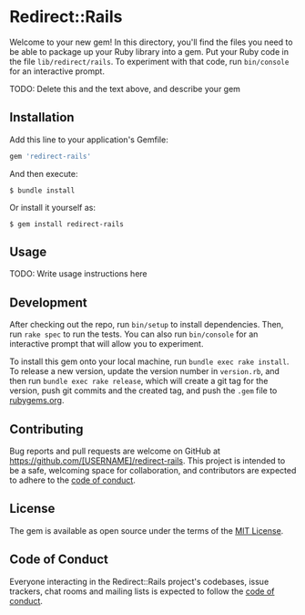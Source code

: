 # Redirect::Rails

Welcome to your new gem! In this directory, you'll find the files you need to be able to package up your Ruby library into a gem. Put your Ruby code in the file `lib/redirect/rails`. To experiment with that code, run `bin/console` for an interactive prompt.

TODO: Delete this and the text above, and describe your gem

## Installation

Add this line to your application's Gemfile:

```ruby
gem 'redirect-rails'
```

And then execute:

    $ bundle install

Or install it yourself as:

    $ gem install redirect-rails

## Usage

TODO: Write usage instructions here

## Development

After checking out the repo, run `bin/setup` to install dependencies. Then, run `rake spec` to run the tests. You can also run `bin/console` for an interactive prompt that will allow you to experiment.

To install this gem onto your local machine, run `bundle exec rake install`. To release a new version, update the version number in `version.rb`, and then run `bundle exec rake release`, which will create a git tag for the version, push git commits and the created tag, and push the `.gem` file to [rubygems.org](https://rubygems.org).

## Contributing

Bug reports and pull requests are welcome on GitHub at https://github.com/[USERNAME]/redirect-rails. This project is intended to be a safe, welcoming space for collaboration, and contributors are expected to adhere to the [code of conduct](https://github.com/[USERNAME]/redirect-rails/blob/master/CODE_OF_CONDUCT.md).

## License

The gem is available as open source under the terms of the [MIT License](https://opensource.org/licenses/MIT).

## Code of Conduct

Everyone interacting in the Redirect::Rails project's codebases, issue trackers, chat rooms and mailing lists is expected to follow the [code of conduct](https://github.com/[USERNAME]/redirect-rails/blob/master/CODE_OF_CONDUCT.md).
